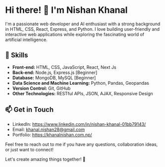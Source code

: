 # Hi there! 👋 I'm Nishan Khanal

I'm a passionate web developer and AI enthusiast with a strong background in HTML, CSS, React, Express, and Python. I love building user-friendly and interactive web applications while exploring the fascinating world of artificial intelligence.

## 🚀 Skills

- **Front-end:** HTML, CSS, JavaScript, React, Next Js
- **Back-end:** Node.js, Express.js [Beginner]
- **Database:** MongoDB, MySQL [Beginner]
- **Data Science and Machine Learning:** Python, Pandas, Geopandas
- **Version Control:** Git, GitHub
- **Other Technologies:** RESTful APIs, JSON, AJAX, Responsive Design


## 📫 Get in Touch

- LinkedIn: https://www.linkedin.com/in/nishan-khanal-01bb79143/
- Email: khanal.nishan28@gmail.com
- Portfolio: https://khanalnishan.com.np/

Feel free to reach out to me if you have any questions, collaboration ideas, or just want to connect!

Let's create amazing things together! 🚀
